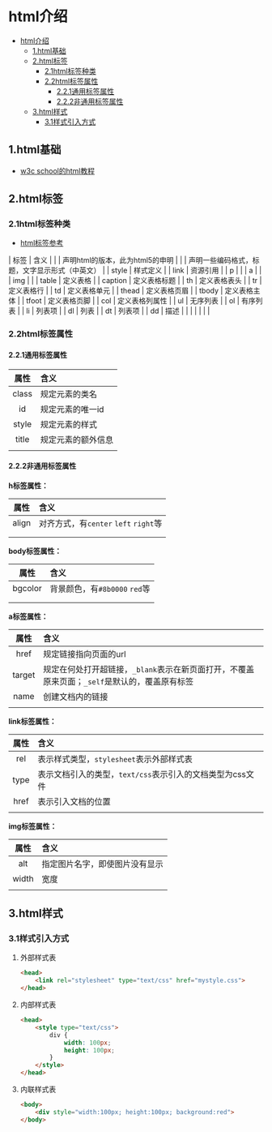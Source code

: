 # html介绍

<!-- TOC -->

- [html介绍](#html%e4%bb%8b%e7%bb%8d)
  - [1.html基础](#1html%e5%9f%ba%e7%a1%80)
  - [2.html标签](#2html%e6%a0%87%e7%ad%be)
    - [2.1html标签种类](#21html%e6%a0%87%e7%ad%be%e7%a7%8d%e7%b1%bb)
    - [2.2html标签属性](#22html%e6%a0%87%e7%ad%be%e5%b1%9e%e6%80%a7)
      - [2.2.1通用标签属性](#221%e9%80%9a%e7%94%a8%e6%a0%87%e7%ad%be%e5%b1%9e%e6%80%a7)
      - [2.2.2非通用标签属性](#222%e9%9d%9e%e9%80%9a%e7%94%a8%e6%a0%87%e7%ad%be%e5%b1%9e%e6%80%a7)
  - [3.html样式](#3html%e6%a0%b7%e5%bc%8f)
    - [3.1样式引入方式](#31%e6%a0%b7%e5%bc%8f%e5%bc%95%e5%85%a5%e6%96%b9%e5%bc%8f)

<!-- /TOC -->

## 1.html基础

- [w3c school的html教程](https://www.w3school.com.cn/html/index.asp)

## 2.html标签

### 2.1html标签种类

- [html标签参考](https://www.w3school.com.cn/tags/index.asp)

| 标签 | 含义 |
| <!DOCTYPE html> | 声明html的版本，此为html5的申明 |
| <head></head> | 声明一些编码格式，标题，文字显示形式（中英文） |
| style | 样式定义 |
| link | 资源引用 |
| p |  |
| a |  |
| img |  |
| table | 定义表格 |
| caption | 定义表格标题 |
| th | 定义表格表头 |
| tr | 定义表格行 |
| td | 定义表格单元 |
| thead | 定义表格页眉 |
| tbody | 定义表格主体 |
| tfoot | 定义表格页脚 |
| col | 定义表格列属性 |
| ul | 无序列表 |
| ol | 有序列表 |
| li | 列表项 |
| dl | 列表 |
| dt | 列表项 |
| dd | 描述 |
|  |  |
|  |  |

### 2.2html标签属性

#### 2.2.1通用标签属性

| 属性 | 含义 |
| :---: | :--- |
| class | 规定元素的类名 |
| id | 规定元素的唯一id |
| style | 规定元素的样式 |
| title | 规定元素的额外信息 |
|  |  |

#### 2.2.2非通用标签属性

**h标签属性：**

| 属性 | 含义 |
| :---: | :--- |
| align | 对齐方式，有`center` `left` `right`等 |
|  |  |
|  |  |

**body标签属性：**

| 属性 | 含义 |
| :---: | :--- |
| bgcolor | 背景颜色，有`#8b0000` `red`等 |
|  |  |
|  |  |

**a标签属性：**

| 属性 | 含义 |
| :---: | :--- |
| href | 规定链接指向页面的url |
| target | 规定在何处打开超链接，`_blank`表示在新页面打开，不覆盖原来页面；`_self`是默认的，覆盖原有标签 |
| name | 创建文档内的链接 |
|  |  |

**link标签属性：**

| 属性 | 含义 |
| :---: | :--- |
| rel | 表示样式类型，`stylesheet`表示外部样式表 |
| type | 表示文档引入的类型，`text/css`表示引入的文档类型为css文件 |
| href | 表示引入文档的位置 |
|  |  |

**img标签属性：**

| 属性 | 含义 |
| :---: | :--- |
| alt | 指定图片名字，即使图片没有显示 |
| width | 宽度 |
|  |  |

## 3.html样式

### 3.1样式引入方式

1. 外部样式表

    ```html
    <head>
        <link rel="stylesheet" type="text/css" href="mystyle.css">
    </head>
    ```

2. 内部样式表

    ```html
    <head>
        <style type="text/css">
            div {
                width: 100px;
                height: 100px;
            }
        </style>
    </head>
    ```

3. 内联样式表

    ```html
    <body>
        <div style="width:100px; height:100px; background:red">
    </body>
    ```

